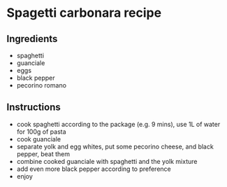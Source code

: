 # Spagetti carbonara recipe


## Ingredients

- spaghetti
- guanciale
- eggs
- black pepper
- pecorino romano


## Instructions

- cook spaghetti according to the package (e.g. 9 mins), use 1L of water for 100g of pasta
- cook guanciale
- separate yolk and egg whites, put some pecorino cheese, and black pepper, beat them
- combine cooked guanciale with spaghetti and the yolk mixture
- add even more black pepper according to preference
- enjoy
